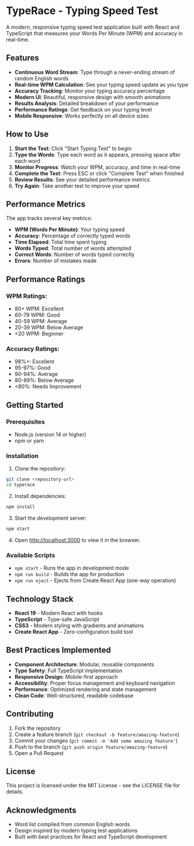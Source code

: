 # TypeRace - Typing Speed Test

A modern, responsive typing speed test application built with React and TypeScript that measures your Words Per Minute (WPM) and accuracy in real-time.

## Features

- **Continuous Word Stream**: Type through a never-ending stream of random English words
- **Real-time WPM Calculation**: See your typing speed update as you type
- **Accuracy Tracking**: Monitor your typing accuracy percentage
- **Modern UI**: Beautiful, responsive design with smooth animations
- **Results Analysis**: Detailed breakdown of your performance
- **Performance Ratings**: Get feedback on your typing level
- **Mobile Responsive**: Works perfectly on all device sizes

## How to Use

1. **Start the Test**: Click "Start Typing Test" to begin
2. **Type the Words**: Type each word as it appears, pressing space after each word
3. **Monitor Progress**: Watch your WPM, accuracy, and time in real-time
4. **Complete the Test**: Press ESC or click "Complete Test" when finished
5. **Review Results**: See your detailed performance metrics
6. **Try Again**: Take another test to improve your speed

## Performance Metrics

The app tracks several key metrics:

- **WPM (Words Per Minute)**: Your typing speed
- **Accuracy**: Percentage of correctly typed words
- **Time Elapsed**: Total time spent typing
- **Words Typed**: Total number of words attempted
- **Correct Words**: Number of words typed correctly
- **Errors**: Number of mistakes made

## Performance Ratings

### WPM Ratings:
- 80+ WPM: Excellent
- 60-79 WPM: Good
- 40-59 WPM: Average
- 20-39 WPM: Below Average
- <20 WPM: Beginner

### Accuracy Ratings:
- 98%+: Excellent
- 95-97%: Good
- 90-94%: Average
- 80-89%: Below Average
- <80%: Needs Improvement

## Getting Started

### Prerequisites

- Node.js (version 14 or higher)
- npm or yarn

### Installation

1. Clone the repository:
```bash
git clone <repository-url>
cd typerace
```

2. Install dependencies:
```bash
npm install
```

3. Start the development server:
```bash
npm start
```

4. Open [http://localhost:3000](http://localhost:3000) to view it in the browser.

### Available Scripts

- `npm start` - Runs the app in development mode
- `npm run build` - Builds the app for production
- `npm run eject` - Ejects from Create React App (one-way operation)

## Technology Stack

- **React 19** - Modern React with hooks
- **TypeScript** - Type-safe JavaScript
- **CSS3** - Modern styling with gradients and animations
- **Create React App** - Zero-configuration build tool

## Best Practices Implemented

- **Component Architecture**: Modular, reusable components
- **Type Safety**: Full TypeScript implementation
- **Responsive Design**: Mobile-first approach
- **Accessibility**: Proper focus management and keyboard navigation
- **Performance**: Optimized rendering and state management
- **Clean Code**: Well-structured, readable codebase

## Contributing

1. Fork the repository
2. Create a feature branch (`git checkout -b feature/amazing-feature`)
3. Commit your changes (`git commit -m 'Add some amazing feature'`)
4. Push to the branch (`git push origin feature/amazing-feature`)
5. Open a Pull Request

## License

This project is licensed under the MIT License - see the LICENSE file for details.

## Acknowledgments

- Word list compiled from common English words
- Design inspired by modern typing test applications
- Built with best practices for React and TypeScript development
